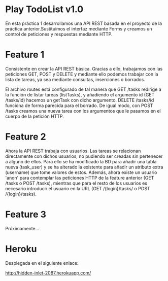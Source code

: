 # Play TodoList v1.0

En esta práctica 1 desarrollamos una API REST basada en el proyecto de la 
práctica anterior.Sustituimos el interfaz mediante Forms y creamos un control
 de peticiones y respuestas mediante HTTP.

# Feature 1

Consistente en crear la API REST básica. Gracias a ello, trabajamos con las 
peticiones GET, POST y DELETE y mediante ello podemos trabajar con la lista de tareas, 
ya sea mediante consultas, inserciones o borrados.

El archivo routes está configurado de tal manera que GET /tasks redirige a la función de 
listar tareas (listTasks), y añadiendo el argumento id (GET /tasks/id) hacemos 
un getTask con dicho argumento. DELETE /tasks/id funciona de forma parecida para el borrado. De igual modo, con POST /tasks creamos una 
nueva tarea con los argumentos que le pasamos en el cuerpo de la petición HTTP.

# Feature 2

Ahora la API REST trabaja con usuarios. Las tareas se relacionan directamente con dichos usuarios, no 
pudiendo ser creadas sin pertenecer a alguno de ellos. Para ello se ha modificado 
la BD para añadir una tabla nueva (task_user) y se ha alterado la existente para añadir un atributo extra (username) que tome valores de estos. 
Además, ahora existe un usuario 'anon' para contemplar las peticiones HTTP de la feature anterior (GET /tasks o POST /tasks), mientras que para el resto de los usuarios es necesario introducir 
el usuario en la URL (GET /{login}/tasks/ o POST /{login}/tasks).

# Feature 3

Próximamente...

# Heroku

Desplegada en el siguiente enlace:

http://hidden-inlet-2087.herokuapp.com/
